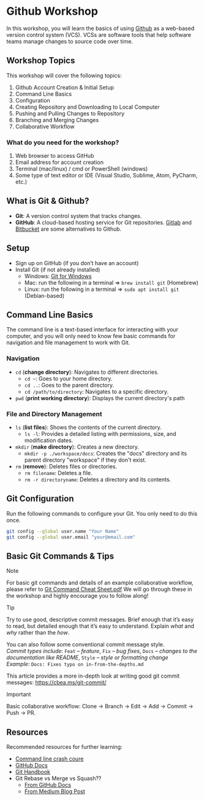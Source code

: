 # Github Workshop

In this workshop, you will learn the basics of using [Github](https://github.com) as a web-based version control system (VCS).
VCSs are software tools that help software teams manage changes to source code over time.

## Workshop Topics
This workshop will cover the following topics:
1. Github Account Creation & Initial Setup
2. Command Line Basics
3. Configuration
4. Creating Repository and Downloading to Local Computer
5. Pushing and Pulling Changes to Repository
6. Branching and Merging Changes
7. Collaborative Workflow

### What do you need for the workshop?
1. Web browser to access GitHub
2. Email address for account creation
3. Terminal (mac/linux) / cmd or PowerShell (windows)
4. Some type of text editor or IDE (Visual Studio, Sublime, Atom, PyCharm, etc.)

## What is Git & Github?
- **Git**: A version control system that tracks changes.
- **GitHub**: A cloud-based hosting service for Git repositories. [Gitlab](https://about.gitlab.com/) and [Bitbucket](https://www.atlassian.com/software/bitbucket) are some alternatives to Github.

## Setup
- Sign up on GitHub (if you don’t have an account)
- Install Git (if not already installed)
  - Windows: [Git for Windows](https://git-scm.com/downloads/win)
  - Mac: run the following in a terminal => `brew install git` (Homebrew)
  - Linux: run the following in a terminal => `sudo apt install git` (Debian-based)
 
## Command Line Basics
The command line is a text-based interface for interacting with your computer, and you will only need to know few basic commands for navigation and file management to work with Git.

### Navigation
- `cd` (**change directory**): Navigates to different directories.
  - `cd ~`: Goes to your home directory.
  - `cd ..`: Goes to the parent directory.
  - `cd /path/to/directory`: Navigates to a specific directory. 
- `pwd` (**print working directory**): Displays the current directory's path

### File and Directory Management
- `ls` (**list files**): Shows the contents of the current directory. 
  - `ls -l`: Provides a detailed listing with permissions, size, and modification dates. 
- `mkdir` (**make directory**): Creates a new directory. 
  - `mkdir -p ./workspace/docs`: Creates the "docs" directory and its parent directory "workspace" if they don't exist. 
- `rm` (**remove**): Deletes files or directories. 
  - `rm filename`: Deletes a file.
  - `rm -r directoryname`: Deletes a directory and its contents.
 
## Git Configuration
Run the following commands to configure your Git. You only need to do this once.

```sh
git config --global user.name "Your Name"
git config --global user.email "your@email.com"
```

## Basic Git Commands & Tips

> [!NOTE]  
> For basic git commands and details of an example collaborative workflow, please refer to [Git Command Cheat Sheet.pdf](Git&#32;Command&#32;Cheat&#32;Sheet.pdf)
> We will go through these in the workshop and highly encourage you to follow along!

> [!TIP]
> Try to use good, descriptive commit messages. Brief enough that it’s easy to read, but detailed enough that it’s easy to understand. 
> Explain *what* and *why* rather than the *how*.
> 
> You can also follow some conventional commit message style. \
> *Commit types include*: `Feat` – *feature*, `Fix` – *bug fixes*, `Docs` – *changes to the documentation like README*, `Style` – *style or formatting change* \
> *Example*: `Docs: Fixes typo on in-from-the-depths.md`
> 
> This article provides a more in-depth look at writing good git commit messages: https://cbea.ms/git-commit/

> [!IMPORTANT]  
> Basic collaborative workflow: Clone → Branch → Edit → Add → Commit → Push → PR.

## Resources
Recommended resources for further learning:
- [Command line crash coure](https://developer.mozilla.org/en-US/docs/Learn_web_development/Getting_started/Environment_setup/Command_line)
- [GitHub Docs](https://docs.github.com/en)
- [Git Handbook](https://docs.github.com/en/get-started/using-git/about-git)
- Git Rebase vs Merge vs Squash??
  - [From GitHub Docs](https://docs.github.com/en/pull-requests/collaborating-with-pull-requests/incorporating-changes-from-a-pull-request/about-pull-request-merges)
  - [From Medium Blog Post](https://medium.com/@shikha.ritu17/git-rebase-vs-merge-vs-squash-choosing-the-right-strategy-for-version-control-a9c9bb97040e)

